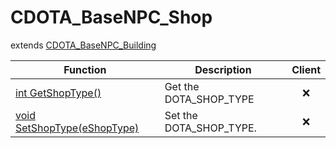 # CDOTA_BaseNPC_Shop
extends [CDOTA_BaseNPC_Building](../CDOTA_BaseNPC_Building)

Function|Description|Client
--|--|:--:
[int GetShopType()](GetShopType)|Get the DOTA_SHOP_TYPE|❌
[void SetShopType(eShopType)](SetShopType)|Set the DOTA_SHOP_TYPE.|❌
